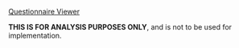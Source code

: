  [Questionnaire Viewer](https://project-wildfyre.github.io/questionnaire-viewer/?q=https://nw-gmsa.github.io/R4/Questionnaire-GenomicTestOrder.json)
 
**THIS IS FOR ANALYSIS PURPOSES ONLY**, and is not to be used for implementation.

